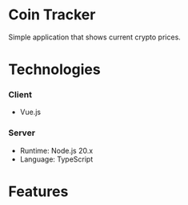 # Coin Tracker

Simple application that shows current crypto prices.

# Technologies

### Client

- Vue.js

### Server

- Runtime: Node.js 20.x
- Language: TypeScript

# Features